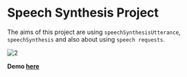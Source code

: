 # Speech Synthesis Project

The aims of this project are using ```speechSynthesisUtterance```, ```speechSynthesis``` and also about using ```speech requests```.

![2](https://user-images.githubusercontent.com/37474673/103895760-f6a8b200-5101-11eb-81e4-470baf6cfec5.png)

**Demo [here](https://neslinbaydar.github.io/JS-30/23%20Speech%20Synthesis/index.html)**
